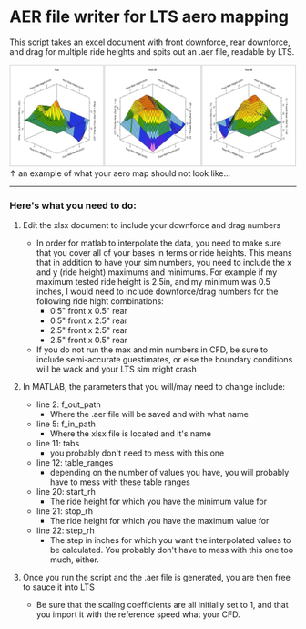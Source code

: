 
# AER file writer for LTS aero mapping

This script takes an excel document with front downforce, rear downforce, and drag for multiple ride heights and spits out an .aer file, readable by LTS.

![aero_map](bad_maps.jpg)
↑ an example of what your aero map should not look like...

---

### Here's what you need to do:

 1. Edit the xlsx document to include your downforce and drag numbers
	 * In order for matlab to interpolate the data, you need to make sure that you cover all of your bases in terms or ride heights. This means that in addition to have your sim numbers, you need to include the x and y (ride height) maximums and minimums. For example if my maximum tested ride height is 2.5in, and my minimum was 0.5 inches, I would need to include downforce/drag numbers for the following ride hight combinations:
		 * 0.5" front x 0.5" rear
		 * 0.5" front x 2.5" rear
		 * 2.5" front x 2.5" rear
		 * 2.5" front x 0.5" rear
	 * If you do not run the max and min numbers in CFD, be sure to include semi-accurate guestimates, or else the boundary conditions will be wack and your LTS sim might crash


 2. In MATLAB, the parameters that you will/may need to change include:
	 * line 2: f_out_path
		 * Where the .aer file will be saved and with what name
	 * line 5: f_in_path
		 * Where the xlsx file is located and it's name
	 * line 11: tabs
		 * you probably don't need to mess with this one
	 * line 12: table_ranges
		 * depending on the number of values you have, you will probably have to mess with these table ranges
	 * line 20: start_rh
		 * The ride height for which you have the minimum value for
	 * line 21: stop_rh
		 * The ride height for which you have the maximum value for
	 * line 22: step_rh
		 * The step in inches for which you want the interpolated values to be calculated. You probably don't have to mess with this one too much, either.


 3. Once you run the script and the .aer file is generated, you are then free to sauce it into LTS
	 * Be sure that the scaling coefficients are all initially set to 1, and that you import it with the reference speed what your CFD.

